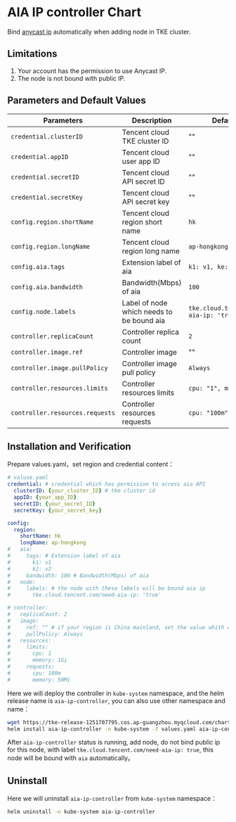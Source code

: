 # AIA IP controller Chart

Bind [anycast ip](https://config.tencent.com/product/aia) automatically when adding node in TKE cluster.
 
## Limitations

1. Your account has the permission to use Anycast IP.
2. The node is not bound with public IP.

## Parameters and Default Values

| Parameters                        | Description                                       | Default Values                            |
| --------------------------------- | ------------------------------------------------ | --------------------------------- |
| `credential.clusterID`             | Tencent cloud TKE cluster ID                    | ""                                |
| `credential.appID`                 | Tencent cloud user app ID                      | ""                                |
| `credential.secretID`              | Tencent cloud API secret ID                    | ""                                |
| `credential.secretKey`             | Tencent cloud API secret key                   | ""                                |
| `config.region.shortName`          | Tencent cloud region short name                 | `hk`                              |
| `config.region.longName`           | Tencent cloud region long name                  | `ap-hongkong`                    |
| `config.aia.tags`                  | Extension label of aia                        | `k1: v1, ke: v2`                  |
| `config.aia.bandwidth`             | Bandwidth(Mbps) of aia                        | `100`                          |
| `config.node.labels`               | Label of node which needs to be bound aia     | `tke.cloud.tencent.com/need-aia-ip: 'true'`|
| `controller.replicaCount`          | Controller replica count                       | `2`                               |
| `controller.image.ref`             | Controller image                              | ""					|
| `controller.image.pullPolicy`      | Controller image pull policy                    | `Always`                    |
| `controller.resources.limits`      | Controller resources limits                      | `cpu: "1", memory: 1Gi`        |
| `controller.resources.requests`    | Controller resources requests 			| `cpu: "100m", memory: 50Mi`      |

## Installation and Verification

Prepare values.yaml，set region and credential content：

```yaml
# valuse.yaml
credential: # credential which has permission to access aia API
  clusterID: {your_cluster_ID} # tke cluster id
  appID: {your_app_ID}
  secretID: {your_secret_ID}
  secretKey: {your_secret_key}

config:
  region:
    shortName: hk
    longName: ap-hongkong
#   aia:
#     tags: # Extension label of aia
#       k1: v1
#       k2: v2
#     bandwidth: 100 # Bandwidth(Mbps) of aia
#   node:
#     labels: # the node with these labels will be bound aia ip
#       tke.cloud.tencent.com/need-aia-ip: 'true'

# controller:
#   replicaCount: 2
#   image:
#     ref: "" # if your region is China mainland, set the value whith ccr.ccs.tencentyun.com/tke-market/aia-ip-controller:v0.7.0, otherwise no need to modify it.
#     pullPolicy: Always
#   resources:
#     limits:
#       cpu: 1
#       memory: 1Gi
#     requests:
#       cpu: 100m
#       memory: 50Mi
```

Here we will deploy the controller in `kube-system` namespace, and the helm release name is `aia-ip-controller`, you can also use other namespace and name：

```sh
wget https://tke-release-1251707795.cos.ap-guangzhou.myqcloud.com/charts/aia-ip-controller-0.7.0.tgz
helm install aia-ip-controller -n kube-system -f values.yaml aia-ip-controller-0.7.0.tgz
```

After `aia-ip-controller` status is running, add node, do not bind public ip for this node, with label `tke.cloud.tencent.com/need-aia-ip: true`, this node will be bound with `aia` automatically。

## Uninstall

Here we will uninstall `aia-ip-controller` from `kube-system` namespace：

```sh
helm uninstall -n kube-system aia-ip-controller
```